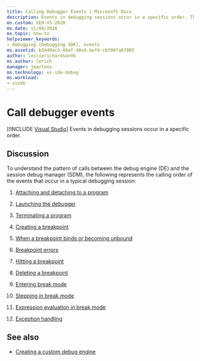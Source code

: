 ```yaml
---
title: Calling Debugger Events | Microsoft Docs
description: Events in debugging sessions occur in a specific order. This article lists the calling order of the events that occur in a typical debugging session.
ms.custom: SEO-VS-2020
ms.date: 11/04/2016
ms.topic: how-to
helpviewer_keywords:
- debugging [Debugging SDK], events
ms.assetid: b3440ac3-80af-40c6-bef4-cbf00fa67885
author: leslierichardson95
ms.author: lerich
manager: jmartens
ms.technology: vs-ide-debug
ms.workload:
- vssdk
---
```

# Call debugger events

 [!INCLUDE [Visual Studio](~/includes/applies-to-version/vs-windows-only.md)]
Events in debugging sessions occur in a specific order.

## Discussion
 To understand the pattern of calls between the debug engine (DE) and the session debug manager (SDM), the following represents the calling order of the events that occur in a typical debugging session:

1. [Attaching and detaching to a program](../../extensibility/debugger/attaching-and-detaching-to-a-program.md)

2. [Launching the debugger](../../extensibility/debugger/launching-the-debugger.md)

3. [Terminating a program](../../extensibility/debugger/terminating-a-program.md)

4. [Creating a breakpoint](../../extensibility/debugger/creating-a-breakpoint.md)

5. [When a breakpoint binds or becoming unbound](../../extensibility/debugger/when-a-breakpoint-binds-or-becomes-unbound.md)

6. [Breakpoint errors](../../extensibility/debugger/breakpoint-errors.md)

7. [Hitting a breakpoint](../../extensibility/debugger/hitting-a-breakpoint.md)

8. [Deleting a breakpoint](../../extensibility/debugger/deleting-a-breakpoint.md)

9. [Entering break mode](../../extensibility/debugger/entering-break-mode.md)

10. [Stepping in break mode](../../extensibility/debugger/stepping-in-break-mode.md)

11. [Expression evaluation in break mode](../../extensibility/debugger/expression-evaluation-in-break-mode.md)

12. [Exception handling](../../extensibility/debugger/exception-handling-visual-studio-sdk.md)

## See also
- [Creating a custom debug engine](../../extensibility/debugger/creating-a-custom-debug-engine.md)
